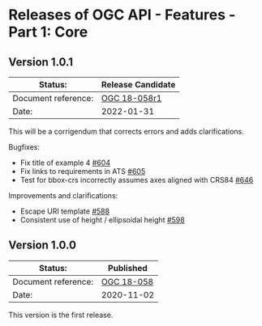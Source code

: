 # Releases of OGC API - Features - Part 1: Core

## Version 1.0.1

|Status: |Release Candidate
| --- | --- |
|Document reference: |[OGC 18-058r1](https://portal.ogc.org/files/?artifact_id=100017)
|Date: |2022-01-31

This will be a corrigendum that corrects errors and adds clarifications.

Bugfixes:

* Fix title of example 4 [#604](https://github.com/opengeospatial/ogcapi-features/issues/604)
* Fix links to requirements in ATS [#605](https://github.com/opengeospatial/ogcapi-features/issues/605)
* Test for bbox-crs incorrectly assumes axes aligned with CRS84 [#646](https://github.com/opengeospatial/ogcapi-features/issues/646)

Improvements and clarifications:

* Escape URI template [#588](https://github.com/opengeospatial/ogcapi-features/issues/588)
* Consistent use of height / ellipsoidal height [#598](https://github.com/opengeospatial/ogcapi-features/issues/598)

## Version 1.0.0

|Status: |Published
| --- | --- |
|Document reference: |[OGC 18-058](https://docs.ogc.org/is/18-058/18-058.html)
|Date: |2020-11-02

This version is the first release.
